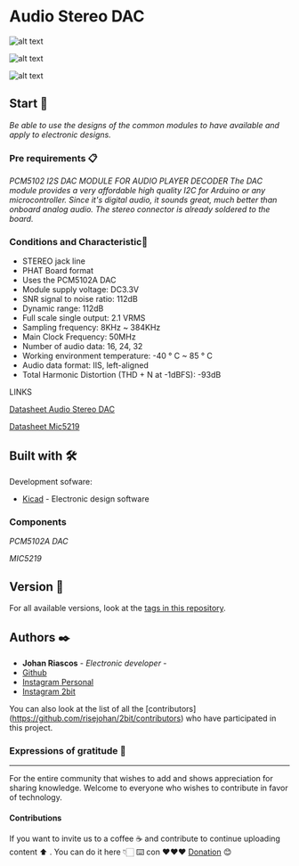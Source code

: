 # Audio Stereo DAC 

![alt text](https://github.com/risejohan/2Bit/blob/main/PCM5102A/image/Top.png "Top")

![alt text](https://github.com/risejohan/2Bit/blob/main/PCM5102A/image/Board.png "Board")

![alt text](https://github.com/risejohan/2Bit/blob/main/PCM5102A/image/sch1.png "Schematic")

## Start 🚀

_Be able to use the designs of the common modules to have available and apply to electronic designs._


### Pre requirements 📋

_PCM5102 I2S DAC MODULE FOR AUDIO PLAYER DECODER
The DAC module provides a very affordable high quality I2C for Arduino or any microcontroller.
Since it's digital audio, it sounds great, much better than onboard analog audio. The stereo connector is already soldered to the board._



### Conditions and Characteristic🔩
- STEREO jack line
- PHAT Board format
- Uses the PCM5102A DAC
- Module supply voltage: DC3.3V
- SNR signal to noise ratio: 112dB
- Dynamic range: 112dB
- Full scale single output: 2.1 VRMS
- Sampling frequency: 8KHz ~ 384KHz
- Main Clock Frequency: 50MHz
- Number of audio data: 16, 24, 32
- Working environment temperature: -40 ° C ~ 85 ° C
- Audio data format: IIS, left-aligned
- Total Harmonic Distortion (THD + N at -1dBFS): -93dB

LINKS

[Datasheet Audio Stereo DAC ](https://www.ti.com/lit/ds/symlink/pcm5101.pdf?ts=1639538815020&ref_url=https%253A%252F%252Fwww.google.com%252F)

[Datasheet Mic5219](https://ww1.microchip.com/downloads/en/DeviceDoc/MIC5219-500mA-Peak-Output-LDO-Regulator-DS20006021A.pdf)


## Built with 🛠️

Development sofware:
* [Kicad](https://www.kicad-pcb.org/) - Electronic design software



### Components
_PCM5102A DAC_

_MIC5219_

## Version 📌

For all available versions, look at the [tags in this repository](https://github.com/risejohan/2Bit/tree/main/PCM5102A).

## Authors ✒️
* **Johan Riascos** - *Electronic developer* - 
* [Github](https://github.com/risejohan)
* [Instagram Personal](https://instagram.com/johansegura92?utm_medium=copy_link)
* [Instagram 2bit](https://instagram.com/2bit_electronic?utm_medium=copy_link)


You can also look at the list of all the [contributors] (https://github.com/risejohan/2bit/contributors) who have participated in this project.


###  Expressions of gratitude 🎁
---
For the entire community that wishes to add and shows appreciation for sharing knowledge. Welcome to everyone who wishes to contribute in favor of technology.

#### Contributions
If you want to invite us to a coffee ☕ and contribute to continue uploading  content ⬆ . You can do it here 👇🏻
⌨️ con ❤️❤️❤️ [Donation](https://paypal.me/2bitelectronic "Donation") 😊
